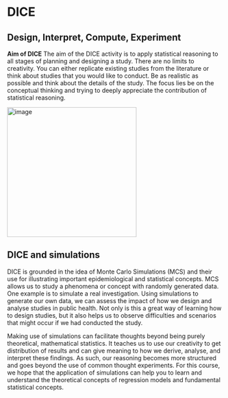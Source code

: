 # DICE
## Design, Interpret, Compute, Experiment

**Aim of DICE**
The aim of the DICE activity is to apply statistical reasoning to all stages of planning and designing a study.
There are no limits to creativity. You can either replicate existing studies from the literature or think about studies that you would like to conduct. Be as realistic as possible and think about the details of the study. The focus lies be on the conceptual thinking and trying to deeply appreciate the contribution of statistical reasoning.

<img width="302" alt="image" src="https://user-images.githubusercontent.com/44569628/219855351-748e04cd-969c-4a5c-a521-f97a348e7a2b.png">
 
## DICE and simulations
DICE is grounded in the idea of Monte Carlo Simulations (MCS) and their use for illustrating important epidemiological and statistical concepts. MCS allows us to study a phenomena or concept with randomly generated data. One example is to simulate a real investigation. Using simulations to generate our own data, we can assess the impact of how we design and analyse studies in public health. Not only is this a great way of learning how to design studies, but it also helps us to observe difficulties and scenarios that might occur if we had conducted the study.

Making use of simulations can facilitate thoughts beyond being purely theoretical, mathematical statistics. It teaches us to use our creativity to get distribution of results and can give meaning to how we derive, analyse, and interpret these findings. As such, our reasoning becomes more structured and goes beyond the use of common thought experiments. For this course, we hope that the application of simulations can help you to learn and understand the theoretical concepts of regression models and fundamental statistical concepts.
